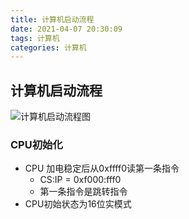 ```yaml
---
title: 计算机启动流程
date: 2021-04-07 20:30:09
tags: 计算机
categories: 计算机
---
```


## 计算机启动流程

![计算机启动流程图](/uploads/compute_start.png)

### CPU初始化

- CPU 加电稳定后从0xffff0读第一条指令
    - CS:IP = 0xf000:fff0
    - 第一条指令是跳转指令
- CPU初始状态为16位实模式